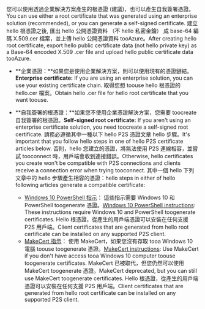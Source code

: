 <span data-ttu-id="261b6-101">您可以使用透過企業解決方案產生的根憑證 (建議)，也可以產生自我簽署憑證。</span><span class="sxs-lookup"><span data-stu-id="261b6-101">You can use either a root certificate that was generated using an enterprise solution (recommended), or you can generate a self-signed certificate.</span></span> <span data-ttu-id="261b6-102">建立 hello 根憑證之後, 匯出 hello 公開憑證資料 （不 hello 私密金鑰） 成 base-64 編碼 X.509.cer 檔案，並上傳 hello 公開憑證資料 tooAzure。</span><span class="sxs-lookup"><span data-stu-id="261b6-102">After creating hello root certificate, export hello public certificate data (not hello private key) as a Base-64 encoded X.509 .cer file and upload hello public certificate data tooAzure.</span></span>

* <span data-ttu-id="261b6-103">**企業憑證：**如果您是使用企業解決方案，則可以使用現有的憑證鏈結。</span><span class="sxs-lookup"><span data-stu-id="261b6-103">**Enterprise certificate:** If you are using an enterprise solution, you can use your existing certificate chain.</span></span> <span data-ttu-id="261b6-104">取得您想 toouse hello 根憑證的 hello.cer 檔案。</span><span class="sxs-lookup"><span data-stu-id="261b6-104">Obtain hello .cer file for hello root certificate that you want toouse.</span></span>
* <span data-ttu-id="261b6-105">**自我簽署的根憑證：**如果您不使用企業憑證解決方案，您需要 toocreate 自我簽署的根憑證。</span><span class="sxs-lookup"><span data-stu-id="261b6-105">**Self-signed root certificate:** If you aren't using an enterprise certificate solution, you need toocreate a self-signed root certificate.</span></span> <span data-ttu-id="261b6-106">請務必遵循其中一種以下 hello P2S 憑證文章 hello 步驟。</span><span class="sxs-lookup"><span data-stu-id="261b6-106">It's important that you follow hello steps in one of hello P2S certificate articles below.</span></span> <span data-ttu-id="261b6-107">否則，hello 您建立的憑證，將無法使用 P2S 連線相容，並嘗試 tooconnect 時，用戶端會收到連接錯誤。</span><span class="sxs-lookup"><span data-stu-id="261b6-107">Otherwise, hello certificates you create won't be compatible with P2S connections and clients receive a connection error when trying tooconnect.</span></span> <span data-ttu-id="261b6-108">其中一個 hello 下列文章中的 hello 步驟產生相容的憑證：</span><span class="sxs-lookup"><span data-stu-id="261b6-108">hello steps in either of hello following articles generate a compatible certificate:</span></span>

  * <span data-ttu-id="261b6-109">[Windows 10 PowerShell 指示](../articles/vpn-gateway/vpn-gateway-certificates-point-to-site.md)： 這些指示需要 Windows 10 和 PowerShell toogenerate 憑證。</span><span class="sxs-lookup"><span data-stu-id="261b6-109">[Windows 10 PowerShell instructions](../articles/vpn-gateway/vpn-gateway-certificates-point-to-site.md): These instructions require Windows 10 and PowerShell toogenerate certificates.</span></span> <span data-ttu-id="261b6-110">Hello 根憑證，從產生的用戶端憑證可以安裝在任何支援 P2S 用戶端。</span><span class="sxs-lookup"><span data-stu-id="261b6-110">Client certificates that are generated from hello root certificate can be installed on any supported P2S client.</span></span>
  * <span data-ttu-id="261b6-111">[MakeCert 指示](../articles/vpn-gateway/vpn-gateway-certificates-point-to-site-makecert.md)： 使用 MakeCert，如果您沒有存取 tooa Windows 10 電腦 toouse toogenerate 憑證。</span><span class="sxs-lookup"><span data-stu-id="261b6-111">[MakeCert instructions](../articles/vpn-gateway/vpn-gateway-certificates-point-to-site-makecert.md):  Use MakeCert if you don't have access tooa Windows 10 computer toouse toogenerate certificates.</span></span> <span data-ttu-id="261b6-112">MakeCert 已被取代，但您仍然可以使用 MakeCert toogenerate 憑證。</span><span class="sxs-lookup"><span data-stu-id="261b6-112">MakeCert deprecated, but you can still use MakeCert toogenerate certificates.</span></span> <span data-ttu-id="261b6-113">Hello 根憑證，從產生的用戶端憑證可以安裝在任何支援 P2S 用戶端。</span><span class="sxs-lookup"><span data-stu-id="261b6-113">Client certificates that are generated from hello root certificate can be installed on any supported P2S client.</span></span>
